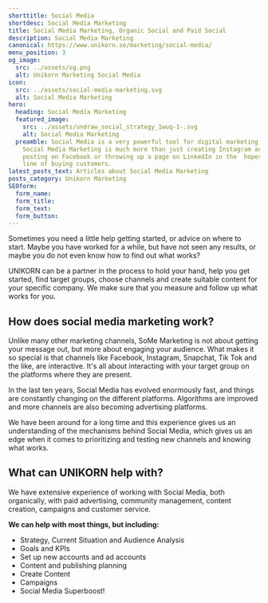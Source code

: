 ```yaml
---
shorttitle: Social Media
shortdesc: Social Media Marketing
title: Social Media Marketing, Organic Social and Paid Social
description: Social Media Marketing
canonical: https://www.unikorn.se/marketing/social-media/
menu_position: 3
og_image:
  src: ../assets/og.png
  alt: Unikorn Marketing Social Media
icon:
  src: ../assets/social-media-marketing.svg
  alt: Social Media Marketing
hero:
  heading: Social Media Marketing
  featured_image:
    src: ../assets/undraw_social_strategy_1wuq-1-.svg
    alt: Social Media Marketing
  preamble: Social Media is a very powerful tool for digital marketing. However,
    Social Media Marketing is much more than just creating Instagram accounts,
    posting on Facebook or throwing up a page on LinkedIn in the  hopes of a
    line of buying customers.
latest_posts_text: Articles about Social Media Marketing
posts_category: Unikorn Marketing
SEOform: 
  form_name:
  form_title: 
  form_text: 
  form_button:
---
```

Sometimes you need a little help getting started, or advice on where to start. Maybe you have worked for a while, but have not seen any results, or maybe you do not even know how to find out what works?

UNIKORN can be a partner in the process to hold your hand, help you get started, find target groups, choose channels and create suitable content for your specific company. We make sure that you measure and follow up what works for you.

## How does social media marketing work?

Unlike many other marketing channels, SoMe Marketing is not about getting your message out, but more about engaging your audience. What makes it so special is that channels like Facebook, Instagram, Snapchat, Tik Tok and the like, are interactive. It's all about interacting with your target group on the platforms where they are present.

In the last ten years, Social Media has evolved enormously fast, and things are constantly changing on the different platforms. Algorithms are improved and more channels are also becoming advertising platforms. 

We have been around for a long time and this experience gives us an understanding of the mechanisms behind Social Media, which gives us an edge when it comes to prioritizing and testing new channels and knowing what works.

## What can UNIKORN help with?

We have extensive experience of working with Social Media, both organically, with paid advertising, community management, content creation, campaigns and customer service. 

**We can help with most things, but including:** 

* Strategy, Current Situation and Audience Analysis 
* Goals and KPIs
* Set up new accounts and ad accounts
* Content and publishing planning
* Create Content
* Campaigns
* Social Media Superboost!